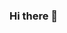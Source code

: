 ### Hi there 👋

<!--
**nipunsamaru/nipunsamaru** is a ✨ _special_ ✨ repository because its `README.md` (this file) appears on your GitHub profile.

<a href="https://app.daily.dev/nipunsiriwardana"><img src="https://api.daily.dev/devcards/v2/tagAzcRVfCv2FQDrWWjad.png?r=kgp" width="356" alt="Nipun siriwardana's Dev Card"/></a>
-->
